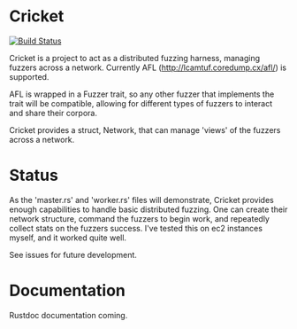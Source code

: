 # Cricket

[![Build Status](https://travis-ci.org/insanitybit/Cricket.png)](https://travis-ci.org/insanitybit/Cricket)

Cricket is a project to act as a distributed fuzzing harness, managing fuzzers
across a network. Currently AFL (http://lcamtuf.coredump.cx/afl/) is supported.

AFL is wrapped in a Fuzzer trait, so any other fuzzer that implements the trait
will be compatible, allowing for different types of fuzzers to interact and share
their corpora.

Cricket provides a struct, Network, that can manage 'views' of the fuzzers
across a network.

# Status
As the 'master.rs' and 'worker.rs' files will demonstrate, Cricket provides
enough capabilities to handle basic distributed fuzzing. One can create their
network structure, command the fuzzers to begin work, and repeatedly collect
stats on the fuzzers success. I've tested this on ec2 instances myself, and
it worked quite well.

See issues for future development.

# Documentation
Rustdoc documentation coming.
